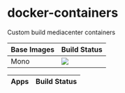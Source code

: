 # docker-containers

Custom build mediacenter containers

| Base Images | Build Status                                                                                                                                             |
| ----------- | -------------------------------------------------------------------------------------------------------------------------------------------------------- |
| Mono        | [![](https://github.com/shanehughes1990/docker/workflows/base-mono/badge.svg)](https://github.com/users/shanehughes1990/packages/container/package/mono) |

| Apps | Build Status |
| ---- | ------------ |
